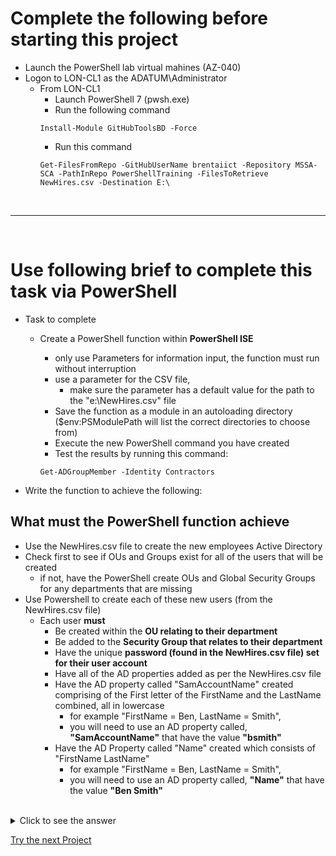 <!--
    <details><summary>Click for hint</summary><Strong> 

    ``` 
    HINT
    ```
    </Strong></details> 
    <details><summary>Click to see the answer</summary><Strong> 
    
    ```
    ANSWER
    ```
    </Strong></details> 
-->

# Complete the following before starting this project

- Launch the PowerShell lab virtual mahines (AZ-040)
- Logon to LON-CL1 as the ADATUM\Administrator
  - From LON-CL1 
    - Launch PowerShell 7 (pwsh.exe)
    - Run the following command 
    ```
    Install-Module GitHubToolsBD -Force
    ```
    - Run this command
    ```
    Get-FilesFromRepo -GitHubUserName brentaiict -Repository MSSA-SCA -PathInRepo PowerShellTraining -FilesToRetrieve NewHires.csv -Destination E:\ 
    ```

<br>

---

<br>



# Use following brief to complete this task via PowerShell

- Task to complete  
  - Create a PowerShell function within **PowerShell ISE**
    - only use Parameters for information input, the function must run without interruption 
    - use a parameter for the CSV file, 
      - make sure the parameter has a default value for the path to the "e:\NewHires.csv" file 
    - Save the function as a module in an autoloading directory ($env:PSModulePath will list the correct directories to choose from) 
    - Execute the new PowerShell command you have created
    - Test the results by running this command:
    
    ```
    Get-ADGroupMember -Identity Contractors
    ```

- Write the function to achieve the following:
   
## What must the PowerShell function achieve

  - Use the NewHires.csv file to create the new employees Active Directory
  - Check first to see if OUs and Groups exist for all of the users that will be created 
    - if not, have the PowerShell create OUs and Global Security Groups for any departments that are missing 
  - Use Powershell to create each of these new users (from the NewHires.csv file)
    - Each user **must** 
      - Be created within the **OU relating to their department**
      - Be added to the **Security Group that relates to their department**
      - Have the unique **password (found in the NewHires.csv file) set for their user account**
      - Have all of the AD properties added as per the NewHires.csv file
      - Have the AD property called "SamAccountName" created comprising of the First letter of the FirstName and the LastName combined, all in lowercase
        - for example "FirstName = Ben, LastName =  Smith", 
        - you will need to use an AD property called, **"SamAccountName"** that have the value **"bsmith"**    
      - Have the AD Property called "Name" created which consists of "FirstName LastName"
        - for example "FirstName = Ben, LastName =  Smith", 
        - you will need to use an AD property called, **"Name"** that have the value **"Ben Smith"**   
 

<br>

<details><summary>Click to see the answer</summary><Strong>  

```
function Add-NewUser {
  [cmdletBinding()]
  Param($CSVFilePath = 'E:\NewHires.csv')

  $Users = Import-Csv -Path $CSVFilePath
  $DepartmentNames = $Users.Department | Select-Object -Unique # Get an array of all of the Departments that are needed
  $CurrentOUNames = (Get-ADOrganizationalUnit -Filter *).Name # Get an array of OU names
  $CurrentGroupNames = (Get-ADGroup -Filter *).Name # Get an array of Group names
  foreach ($DepartmentName in $DepartmentNames) { # Checking to see if the OUs and Groups are already created
    if ($DepartmentName -notin $CurrentOUNames) {
      New-ADOrganizationalUnit -Name $DepartmentName -Path 'dc=adatum,dc=com'
    }
    if ($DepartmentName -notin $CurrentGroupNames) {
      New-ADGroup -GroupScope Global -Name $DepartmentName -Path "ou=$DepartmentName,dc=adatum,dc=com"
    }
  }
  $UserTotalCount $Users.Count
  $CurrentUserCount = 0  
  foreach ($User in $Users) {
    $CurrentUserCount++
    Write-Progress -Activity "Creating Users: $($User.Name)" -PercentComplete ($CurrentUserCount/$UserTotalCount*100) -CurrentOperation "Creating User: $($User.Name)"
    # Creating all of the information needed to create the user
    $Name = $User.firstname + ' ' + $User.lastname
    $OU = 'OU=' + $User.department + ',DC=adatum,DC=com'
    $secPwd = $User.password | ConvertTo-SecureString -AsPlainText -Force
    $SamAccountName = $User.firstname.SubString(0,1) + $User.lastname
    
    $Parameters = @{ # Splatting the paramaters for New-ADUser, instead of listing parameters on one line after the command
      Name=$Name
      Path=$OU
      GivenName=$User.firstname
      Surname=$User.lastname
      SamAccountName=$SamAccountName
      AccountPassword=$secPwd 
      Department=$User.department 
      Office=$User.officename 
      UserPrincipalName=$user.upn 
      MobilePhone=$User.mobilephone 
      City=$User.city 
      StreetAddress=$User.streetaddress
    }
    New-ADUser @Parameters # Creating the new user
    $NewUser = Get-ADUser -Identity $SamAccountName
    Add-ADGroupMember -Identity $User.department -Members $NewUser  # Adding the new user to the relevant group
  }
}
```
    
</Strong></details> 
  
[Try the next Project](PSADProject2.md)
